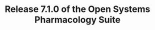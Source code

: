 ---
title:  Release 7.1.0 of the Open Systems Pharmacology Suite
description: We are pleased to announce the new release of the OSP Suite Version 7.1.0 which is now available for download.
icon: cog
github_url: Forum/issues/17
---